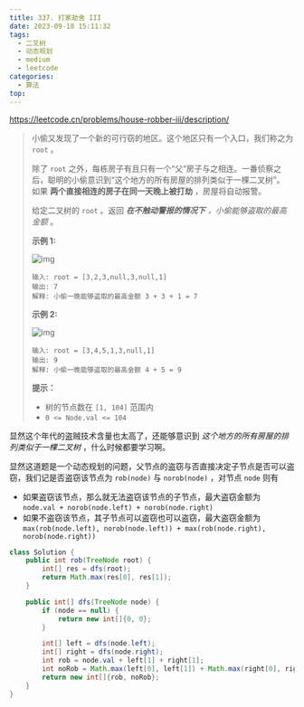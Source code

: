 ```yaml
---
title: 337. 打家劫舍 III
date: 2023-09-18 15:11:32
tags:
  - 二叉树
  - 动态规划
  - medium
  - leetcode
categories:
  - 算法
top:
---
```


https://leetcode.cn/problems/house-robber-iii/description/

<!-- more -->

> 小偷又发现了一个新的可行窃的地区。这个地区只有一个入口，我们称之为 `root` 。
>
> 除了 `root` 之外，每栋房子有且只有一个“父“房子与之相连。一番侦察之后，聪明的小偷意识到“这个地方的所有房屋的排列类似于一棵二叉树”。 如果 **两个直接相连的房子在同一天晚上被打劫** ，房屋将自动报警。
>
> 给定二叉树的 `root` 。返回 ***在不触动警报的情况下** ，小偷能够盗取的最高金额* 。
>
>  
>
> **示例 1:**
>
> ![img](https://images.orkva.com/images/2023/09/18/rob1-tree.jpg)
>
> ```
> 输入: root = [3,2,3,null,3,null,1]
> 输出: 7 
> 解释: 小偷一晚能够盗取的最高金额 3 + 3 + 1 = 7
> ```
>
> **示例 2:**
>
> ![img](https://images.orkva.com/images/2023/09/18/rob2-tree.jpg)
>
> ```
> 输入: root = [3,4,5,1,3,null,1]
> 输出: 9
> 解释: 小偷一晚能够盗取的最高金额 4 + 5 = 9
> ```
>
>  
>
> **提示：**
>
> 
>
> - 树的节点数在 `[1, 104]` 范围内
> - `0 <= Node.val <= 104`

显然这个年代的盗贼技术含量也太高了，还能够意识到 _这个地方的所有房屋的排列类似于一棵二叉树_ ，什么时候都要学习啊。

显然这道题是一个动态规划的问题，父节点的盗窃与否直接决定子节点是否可以盗窃，我们记是否盗窃该节点为 `rob(node)` 与 `norob(node)` ，对节点 `node` 则有

* 如果盗窃该节点，那么就无法盗窃该节点的子节点，最大盗窃金额为 `node.val + norob(node.left) + norob(node.right)`
* 如果不盗窃该节点，其子节点可以盗窃也可以盗窃，最大盗窃金额为 `max(rob(node.left), norob(node.left)) + max(rob(node.right), norob(node.right))`

```java
class Solution {
    public int rob(TreeNode root) {
        int[] res = dfs(root);
        return Math.max(res[0], res[1]);
    }

    public int[] dfs(TreeNode node) {
        if (node == null) {
            return new int[]{0, 0};
        }

        int[] left = dfs(node.left);
        int[] right = dfs(node.right);
        int rob = node.val + left[1] + right[1];
        int noRob = Math.max(left[0], left[1]) + Math.max(right[0], right[1]);
        return new int[]{rob, noRob};
    }
}
